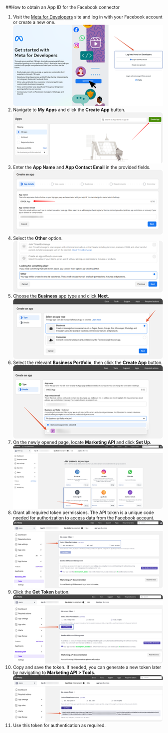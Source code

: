 ##How to obtain an App ID for the Facebook connector

1. Visit the [Meta for Developers](https://developers.facebook.com/) site and log in with your Facebook account or create a new one.
![Facebook login page](res/facebook_login.png)
2. Navigate to **My Apps** and click the **Create App** button.
![Facebook creating app](res/facebook_createapp.png)
3. Enter the **App Name** and **App Contact Email** in the provided fields.
![Facebook app name](res/facebook_appname.png)
4. Select the **Other** option.
![Facebook Other use case](res/facebook_other.png)
5. Choose the **Business** app type and click **Next**.
![Facebook Business app type](res/facebook_business.png)
6. Select the relevant **Business Portfolio**, then click the **Create App** button.
![Facebook Business portfolio option](res/facebook_portfolio.png)
7. On the newly opened page, locate **Marketing API** and click **Set Up**.
![Facebook Marketin API set up](res/facebook_setup.png)
8. Grant all required token permissions. The API token is a unique code needed for authorization to access data from the Facebook account.
![Facebook permissions granting](res/facebook_checkbox.png)
9. Click the **Get Token** button.
![Facebook getting token](res/facebook_gettoken.png)
10. Copy and save the token. If needed, you can generate a new token later by navigating to **Marketing API > Tools**.
![Facebook saving token](res/facebook_token.png)
11. Use this token for authentication as required.
